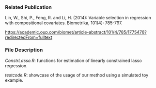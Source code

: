 ### Related Publication

Lin, W., Shi, P., Feng, R. and Li, H. (2014): Variable selection in regression with compositional covariates.
Biometrika, 101(4): 785-797.

https://academic.oup.com/biomet/article-abstract/101/4/785/1775476?redirectedFrom=fulltext

### File Description

*ConstrLasso.R*: functions for estimation of linearly constrained lasso regression.

*testcode.R*: showcase of the usage of our method using a simulated toy example.
